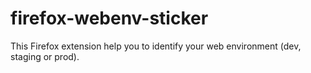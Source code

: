 # firefox-webenv-sticker
This Firefox extension help you to identify your web environment (dev, staging or prod).
